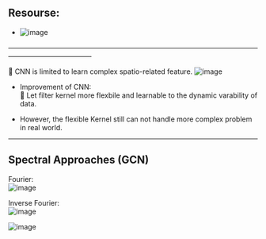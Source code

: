 ## Resourse: 
- ![image](https://user-images.githubusercontent.com/88390140/139561763-0e42054f-d768-4ca9-8186-822e9ed32b01.png)


———————————————————————————————————————————————— 

🥋 CNN is limited to learn complex spatio-related feature. 
![image](https://user-images.githubusercontent.com/88390140/139561689-1c0aba95-96f9-429e-b6f7-b3947c007bcf.png)

- Improvement of CNN:          
🍮 Let filter kernel more flexbile and learnable to the dynamic varability of data. 

- However, the flexible Kernel still can not handle more complex problem in real world.  

________________________________________ 
## Spectral Approaches (GCN) 
Fourier:     
![image](https://user-images.githubusercontent.com/88390140/139561716-ca7eff89-d25d-42a1-8a8f-3e6e647f7492.png)

Inverse Fourier:     
![image](https://user-images.githubusercontent.com/88390140/139561725-a5d91c71-fbf1-4acc-b4db-d54a991477b8.png)

![image](https://user-images.githubusercontent.com/88390140/139561747-403fa685-d1a9-4b79-bdb3-3de45c153f1e.png)




